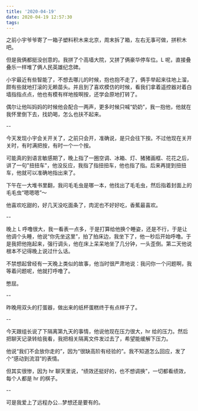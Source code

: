 ```yaml
---
title: '2020-04-19'
date: 2020-04-19 12:57:30
tags:
---
```


之前小宇爷爷寄了一箱子塑料积木来北京，周末拆了箱，左右无事可做，拼积木吧。

但是我俩都挺没创意的。我拼了个高墙大院，又拼了俩豪华停车位。L 呢，直接叠叠乐一样堆了俩人民英雄纪念碑。

小宇最近有些智能了，不想去哪儿的时候，抱也抱不走了，俩手举起来往地上溜，颇有些就地打滚的无赖苗头。并且到了喜欢模仿的时候，看我们拿着遥控器对着白墙指指点点，他也有模有样地按啊按，还学会原地打转了。

偶尔让他叫妈妈的时候他会配合一两声，更多时候只喊“奶奶”，我一抱他，他就在我怀里倒下去，找奶喝，怎么也扶不起来。

--

今天发现小宇会关开关了，之前只会开，准确说，是只会往下按。不过他现在关开关时，有时满把按，有时一个一个按。

可能真的到语言敏感期了，晚上指了一圈空调、冰箱、灯、猪猪画框、花花之后，讲了一句"扭扭车"，他没反应，我指了指扭扭车，他也指了指。后来再提到扭扭车，他就可以准确地指出来了。

下午在一大堆书里翻，我问毛毛虫是哪一本，他找出了毛毛虫，然后指着封面上的毛毛虫“嗯嗯嗯”～

他喜欢吃甜的，好几天没吃面条了，肉泥也不好好吃，香蕉最喜欢。

--

晚上 L 呼噜很大，我一看表一点多，于是打算给他换个睡姿，还是不行，于是让他调个头睡，他说“你先坐这里”，拍了拍床边，我坐下了，他一秒后开始呼噜。于是我把他拖起来，强行调头，他在床上呆呆地坐了几分钟，一头歪倒。第二天他说根本不记得晚上说过什么话。

不禁想起曾经有一天晚上类似的故事，他当时很严肃地说：我问你一个问题啊，我等着问题呢，他就打呼噜了。

憋屈。

--

昨晚用双头的打蛋器，做出来的纸杯蛋糕终于有点样子了。

--

今天跟组长说了下隔离第九天的事情，他说他现在压力很大，hr 给的压力。然后把聊天记录转给我看，我把相关隔离文件发过去了，希望能缓解下压力。

他说“我们不会放你走的”，因为“很缺高阶有经验的”。我不知道怎么回应，发了个“感动到流泪”的表情。

但其实很惨，因为 hr 聊天里说，“绩效还挺好的，也不想调换”，一切都看绩效，每个人都是 hr 的棋子。

--

可是我爱上了远程办公...梦想还是要有的。

